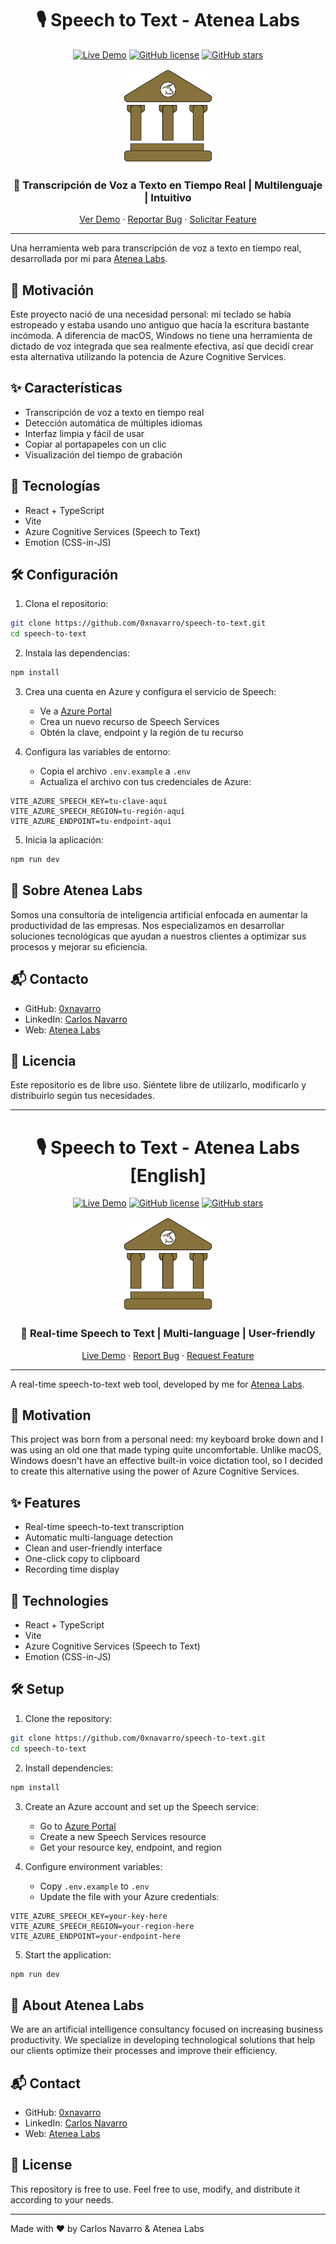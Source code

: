 <div align="center">

# 🎙️ Speech to Text - Atenea Labs

[![Live Demo](https://img.shields.io/badge/demo-live-green.svg)](https://speech-to-text.atenealabs.com)
[![GitHub license](https://img.shields.io/github/license/0xnavarro/speech-to-text)](https://github.com/0xnavarro/speech-to-text/blob/main/LICENSE)
[![GitHub stars](https://img.shields.io/github/stars/0xnavarro/speech-to-text)](https://github.com/0xnavarro/speech-to-text/stargazers)

<img src="public/Icono.svg" alt="Atenea Labs Logo" width="150"/>

### 🌟 Transcripción de Voz a Texto en Tiempo Real | Multilenguaje | Intuitivo

[Ver Demo](https://speech-to-text.atenealabs.com) · [Reportar Bug](https://github.com/0xnavarro/speech-to-text/issues) · [Solicitar Feature](https://github.com/0xnavarro/speech-to-text/issues)

---
</div>

Una herramienta web para transcripción de voz a texto en tiempo real, desarrollada por mi para [Atenea Labs](https://www.atenealabs.com).

## 🎯 Motivación

Este proyecto nació de una necesidad personal: mi teclado se había estropeado y estaba usando uno antiguo que hacía la escritura bastante incómoda. A diferencia de macOS, Windows no tiene una herramienta de dictado de voz integrada que sea realmente efectiva, así que decidí crear esta alternativa utilizando la potencia de Azure Cognitive Services.

## ✨ Características

- Transcripción de voz a texto en tiempo real
- Detección automática de múltiples idiomas
- Interfaz limpia y fácil de usar
- Copiar al portapapeles con un clic
- Visualización del tiempo de grabación

## 🚀 Tecnologías

- React + TypeScript
- Vite
- Azure Cognitive Services (Speech to Text)
- Emotion (CSS-in-JS)

## 🛠️ Configuración

1. Clona el repositorio:
```bash
git clone https://github.com/0xnavarro/speech-to-text.git
cd speech-to-text
```

2. Instala las dependencias:
```bash
npm install
```

3. Crea una cuenta en Azure y configura el servicio de Speech:
   - Ve a [Azure Portal](https://portal.azure.com)
   - Crea un nuevo recurso de Speech Services
   - Obtén la clave, endpoint y la región de tu recurso

4. Configura las variables de entorno:
   - Copia el archivo `.env.example` a `.env`
   - Actualiza el archivo con tus credenciales de Azure:
```env
VITE_AZURE_SPEECH_KEY=tu-clave-aquí
VITE_AZURE_SPEECH_REGION=tu-región-aquí
VITE_AZURE_ENDPOINT=tu-endpoint-aquí
```

5. Inicia la aplicación:
```bash
npm run dev
```

## 💼 Sobre Atenea Labs

Somos una consultoría de inteligencia artificial enfocada en aumentar la productividad de las empresas. Nos especializamos en desarrollar soluciones tecnológicas que ayudan a nuestros clientes a optimizar sus procesos y mejorar su eficiencia.

## 📬 Contacto

- GitHub: [0xnavarro](https://github.com/0xnavarro)
- LinkedIn: [Carlos Navarro](https://www.linkedin.com/in/0xnavarro/)
- Web: [Atenea Labs](https://www.atenealabs.com)

## 📄 Licencia

Este repositorio es de libre uso. Siéntete libre de utilizarlo, modificarlo y distribuirlo según tus necesidades.

---

<div align="center">

# 🎙️ Speech to Text - Atenea Labs [English]

[![Live Demo](https://img.shields.io/badge/demo-live-green.svg)](https://speech-to-text.atenealabs.com)
[![GitHub license](https://img.shields.io/github/license/0xnavarro/speech-to-text)](https://github.com/0xnavarro/speech-to-text/blob/main/LICENSE)
[![GitHub stars](https://img.shields.io/github/stars/0xnavarro/speech-to-text)](https://github.com/0xnavarro/speech-to-text/stargazers)

<img src="public/Icono.svg" alt="Atenea Labs Logo" width="150"/>

### 🌟 Real-time Speech to Text | Multi-language | User-friendly

[Live Demo](https://speech-to-text.atenealabs.com) · [Report Bug](https://github.com/0xnavarro/speech-to-text/issues) · [Request Feature](https://github.com/0xnavarro/speech-to-text/issues)

---
</div>

A real-time speech-to-text web tool, developed by me for [Atenea Labs](https://www.atenealabs.com).

## 🎯 Motivation

This project was born from a personal need: my keyboard broke down and I was using an old one that made typing quite uncomfortable. Unlike macOS, Windows doesn't have an effective built-in voice dictation tool, so I decided to create this alternative using the power of Azure Cognitive Services.

## ✨ Features

- Real-time speech-to-text transcription
- Automatic multi-language detection
- Clean and user-friendly interface
- One-click copy to clipboard
- Recording time display

## 🚀 Technologies

- React + TypeScript
- Vite
- Azure Cognitive Services (Speech to Text)
- Emotion (CSS-in-JS)

## 🛠️ Setup

1. Clone the repository:
```bash
git clone https://github.com/0xnavarro/speech-to-text.git
cd speech-to-text
```

2. Install dependencies:
```bash
npm install
```

3. Create an Azure account and set up the Speech service:
   - Go to [Azure Portal](https://portal.azure.com)
   - Create a new Speech Services resource
   - Get your resource key, endpoint, and region

4. Configure environment variables:
   - Copy `.env.example` to `.env`
   - Update the file with your Azure credentials:
```env
VITE_AZURE_SPEECH_KEY=your-key-here
VITE_AZURE_SPEECH_REGION=your-region-here
VITE_AZURE_ENDPOINT=your-endpoint-here
```

5. Start the application:
```bash
npm run dev
```

## 💼 About Atenea Labs

We are an artificial intelligence consultancy focused on increasing business productivity. We specialize in developing technological solutions that help our clients optimize their processes and improve their efficiency.

## 📬 Contact

- GitHub: [0xnavarro](https://github.com/0xnavarro)
- LinkedIn: [Carlos Navarro](https://www.linkedin.com/in/0xnavarro/)
- Web: [Atenea Labs](https://www.atenealabs.com)

## 📄 License

This repository is free to use. Feel free to use, modify, and distribute it according to your needs.

---
Made with ❤️ by Carlos Navarro & Atenea Labs
